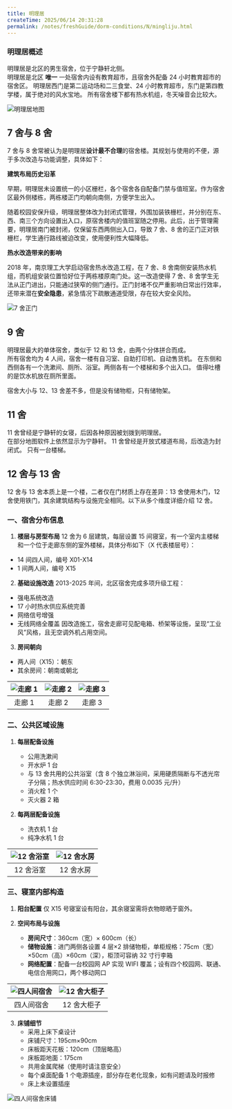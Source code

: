 ```yaml
---
title: 明理居
createTime: 2025/06/14 20:31:28
permalink: /notes/freshGuide/dorm-conditions/N/mingliju.html
---
```


### 明理居概述

明理居是北区的男生宿舍，位于宁静轩北侧。  
明理居是北区 **唯一** 一处宿舍内设有教育超市，且宿舍外配备 24 小时教育超市的宿舍区。
明理居西门是第二运动场和二三食堂、24 小时教育超市，东门是第四教学楼，属于绝对的风水宝地。
所有宿舍楼下都有热水机组，冬天噪音会比较大。


![明理居地图](../static/MLJ_MAP.jpg)

## 7 舍与 8 舍

7 舍与 8 舍常被认为是明理居**设计最不合理**的宿舍楼。其规划与使用的不便，源于多次改造与功能调整，具体如下：

**建筑布局历史沿革**

早期，明理居未设置统一的小区栅栏，各个宿舍各自配备门禁与值班室。作为宿舍区最外侧楼栋，两栋楼正门均朝向南侧，方便学生出入。

随着校园安保升级，明理居整体改为封闭式管理，外围加装铁栅栏，并分别在东、西、南三个方向设置出入口，原宿舍楼内的值班室随之停用。此后，出于管理需要，明理居南门被封闭，仅保留东西两侧出入口，导致 7 舍、8 舍的正门正对铁栅栏，学生通行路线被迫改变，使用便利性大幅降低。

**热水改造带来的影响**

2018 年，南京理工大学启动宿舍热水改造工程，在 7 舍、8 舍南侧安装热水机组，而机组安装位置恰好位于两栋楼原南门处。这一改造使得 7 舍、8 舍学生无法从正门进出，只能通过狭窄的侧门通行。正门封堵不仅严重影响日常出行效率，还带来潜在**安全隐患**，紧急情况下疏散通道受限，存在较大安全风险。

![7 舍正门](../static/MLJ_7_GATE.jpg)

## 9 舍

明理居最大的单体宿舍，类似于 12 和 13 舍，由两个分体拼合而成。  
所有宿舍均为 4 人间，宿舍一楼有自习室、自助打印机、自动售货机。
在东侧和西侧各有一个洗漱间、厕所、浴室。两侧各有一个楼梯和多个出入口。
值得吐槽的是饮水机放在厕所里面。

宿舍大小与 12、13 舍差不多，但是没有储物柜，只有储物架。


## 11 舍

11 舍曾经是宁静轩的女寝，后因各种原因被划拨到明理居。  
在部分地图软件上依然显示为宁静轩。
11 舍曾经是开放式楼道布局，后改造为封闭式。
只有一台楼梯。


## 12 舍与 13 舍

12 舍与 13 舍本质上是一个楼，二者仅在门材质上存在差异：13 舍使用木门，12 舍使用铁门，其余建筑结构与设施完全相同。以下从多个维度详细介绍 12 舍。


### 一、宿舍分布信息

1. **楼层与房型布局**
12 舍为 6 层建筑，每层设置 15 间寝室，有一个室内主楼梯和一个位于走廊东侧的室外楼梯，具体分布如下（X 代表楼层号）：

- 14 间四人间，编号 X01-X14
- 1 间两人间，编号 X15

2. **基础设施改造**
2013-2025 年间，北区宿舍完成多项升级工程：

- 强电系统改造
- 17 小时热水供应系统完善
- 网络信号增强
- 无线网络全覆盖
因改造施工，宿舍走廊可见配电箱、桥架等设施，呈现“工业风”风格，且无空调外机占用空间。

3. **房间朝向**

- 两人间（X15）：朝东
- 其余房间：朝南或朝北
  
| ![走廊 1](../static/MLJ_12__ZL%20(1).webp) | ![走廊 2](../static/MLJ_12__ZL%20(2).webp) | ![走廊 3](../static/MLJ_12__ZL%20(3).webp) |
|:---:|:---:|:---:|
| 走廊 1 | 走廊 2 | 走廊 3 |

### 二、公共区域设施

1. **每层配备设施**
    - 公用洗漱间
    - 开水炉 1 台
    - 与 13 舍共用的公共浴室（含 8 个独立淋浴间，采用硬质隔断与不透光帘子分隔；热水供应时间 6:30-23:30，费用 0.0035 元/升）
    - 消火栓 1 个
    - 灭火器 2 箱

2. **每两层配备设施**
    - 洗衣机 1 台
    - 纯净水机 1 台

| ![12 舍浴室](../static/MLJ_12_Showerroom.webp) | ![12 舍水房](../static/MLJ_12_SF1.webp) |
|:-:|:-:|
|12 舍浴室|12 舍水房|

### 三、寝室内部构造

1. **阳台配置**
仅 X15 号寝室设有阳台，其余寝室需将衣物晾晒于窗外。

2. **空间布局与设施**
   - **房间尺寸**：360cm（宽）× 600cm（长）
   - **储物设施**：进门两侧各设置 4 层×2 排储物柜，单柜规格：75cm（宽）×50cm（高）×60cm（深），柜顶可容纳 32 寸行李箱
   - **网络配置**：配备一台校园网 AP 实现 WIFI 覆盖；设有四个校园网、联通、电信合用网口，两个移动网口

| ![四人间宿舍](../static/MLG_12_4_1_compress.webp) | ![12 舍大柜子](../static/MLG_12_4_2.webp) |
|:-:|:-:|
| 四人间宿舍 | 12 舍大柜子 |

3. **床铺细节**
   - 采用上床下桌设计
   - 床铺尺寸：195cm×90cm
   - 床板距天花板：120cm（顶层略高）
   - 床板距地面：175cm
   - 共用金属爬梯（使用时请注意安全）
   - 每个桌面配备 1 个电源插座，部分存在老化现象，如有问题请及时报修
   - 床上未设置插座

![四人间宿舍床铺](../static/MLG_12_1.webp)
